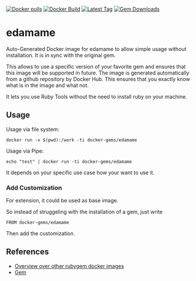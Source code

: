 [![Docker pulls](https://img.shields.io/docker/pulls/rubygem/edamame.svg)](https://hub.docker.com/r/rubygem/edamame/)
[![Docker Build](https://img.shields.io/docker/automated/rubygem/edamame.svg)](https://hub.docker.com/r/rubygem/edamame/)
[![Latest Tag](https://img.shields.io/github/tag/docker-rubygem/edamame.svg)](https://hub.docker.com/r/rubygem/edamame/)
[![Gem Downloads](https://img.shields.io/gem/dt/edamame.svg)](https://rubygems.org/gems/edamame/)
# edamame

Auto-Generated Docker image for edamame to allow simple usage without installation.
It is in sync with the original gem.

This allows to use a specific version of your favorite gem and ensures that this image will be supported in future.
The image is generated automatically from a github repository by Docker Hub.
This ensures that you exactly know what is in the image and what not.

It lets you use Ruby Tools without the need to install ruby on your machine.

## Usage

Usage via file system:

`docker run -v $(pwd):/work -ti docker-gems/edamame`

Usage via Pipe:

`echo "test" | docker run -ti docker-gems/edamame`

It depends on your specific use case how your want to use it.

### Add Customization

For extension, it could be used as base image.

So instead of struggeling with the installation of a gem, just write

`FROM docker-gems/edamame`

Then add the customization.

## References

 - [Overview over other rubygem docker images](https://github.com/thinkbot/docker-rubygem)
 - [Gem](https://rubygems.org/gems/edamame/)
